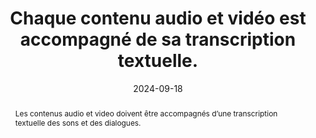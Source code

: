 ---
N: '116'
Rubrique: Images et médias
title: Chaque contenu audio et vidéo est accompagné de sa transcription  textuelle. 
abstract: Les contenus audio et video doivent être accompagnés d’une transcription textuelle des sons et des dialogues.
categories: [" Images et médias"]
agrege: O4116-E027
opquast: '4 116'
indiceebook: '27'
description: "Règle n° 027"
before: "026"
weight: "027"
after: "028"
actif: '1'
layout: rules
date: 2024-09-18
tags: ["Accessibilité", ""]
objectif: ["Mettre à disposition des utilisateurs une transcription textuelle servant d’alternative.", "
Permettre l’indexation et la recherche par le moteur de recherche de l’application de lecture.", "
Permettre la traduction par des outils linguistiques."]
Meo: ["Accompagner chaque contenu audio d'une transcription :
Soit intégrale (contenant les paroles et une description des sons nécessaires à la compréhension) ; 
Soit synthétique (mais reflétant la totalité de l'information).", "
La transcription peut :
Figurer dans la page où se trouve le contenu audio ;
Ou être immédiatement accessible par un lien présent dans la page où se trouve le contenu audio."]
Controle: ["Identifier chaque page comportant un contenu multimédia et, dans le contexte immédiat de chaque contenu audio, s’assurer de la présence d’une transcription ou d’un lien y donnant immédiatement accès. "]
epubcheck: false
ace: false
humancheck: true
Source: ["Opquast"]
Referentiel: [""]
steps: ["Conception", "Editorial"]
---